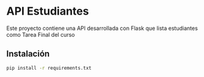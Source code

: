 # API Estudiantes

Este proyecto contiene una API desarrollada con Flask que lista estudiantes como Tarea Final del curso

## Instalación

```bash
pip install -r requirements.txt
